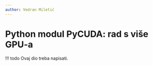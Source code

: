 ```yaml
---
author: Vedran Miletić
---
```


# Python modul PyCUDA: rad s više GPU-a

!!! todo
    Ovaj dio treba napisati.
